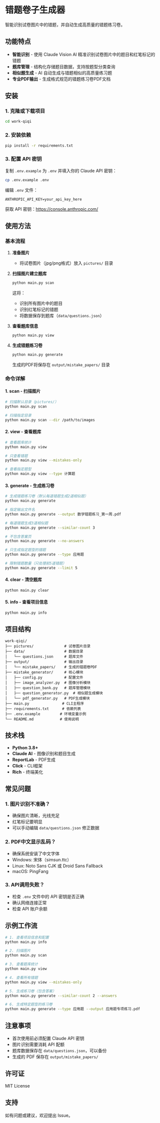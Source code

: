 # 错题卷子生成器

智能识别试卷图片中的错题，并自动生成高质量的错题练习卷。

## 功能特点

- **智能识别** - 使用 Claude Vision AI 精准识别试卷图片中的题目和红笔标记的错题
- **题库管理** - 结构化存储题目数据，支持按题型分类查询
- **相似题生成** - AI 自动生成与错题相似的高质量练习题
- **专业PDF输出** - 生成格式规范的错题练习卷PDF文档

## 安装

### 1. 克隆或下载项目

```bash
cd work-qiqi
```

### 2. 安装依赖

```bash
pip install -r requirements.txt
```

### 3. 配置 API 密钥

复制 `.env.example` 为 `.env` 并填入你的 Claude API 密钥：

```bash
cp .env.example .env
```

编辑 `.env` 文件：
```
ANTHROPIC_API_KEY=your_api_key_here
```

获取 API 密钥：https://console.anthropic.com/

## 使用方法

### 基本流程

1. **准备图片**
   - 将试卷图片（jpg/png格式）放入 `pictures/` 目录

2. **扫描图片建立题库**
   ```bash
   python main.py scan
   ```
   这将：
   - 识别所有图片中的题目
   - 识别红笔标记的错题
   - 将数据保存到题库（`data/questions.json`）

3. **查看题库信息**
   ```bash
   python main.py view
   ```

4. **生成错题练习卷**
   ```bash
   python main.py generate
   ```
   生成的PDF将保存在 `output/mistake_papers/` 目录

### 命令详解

#### 1. scan - 扫描图片

```bash
# 扫描默认目录（pictures/）
python main.py scan

# 扫描指定目录
python main.py scan --dir /path/to/images
```

#### 2. view - 查看题库

```bash
# 查看题库统计
python main.py view

# 只查看错题
python main.py view --mistakes-only

# 查看指定题型
python main.py view --type 计算题
```

#### 3. generate - 生成练习卷

```bash
# 生成错题练习卷（默认每道错题生成2道相似题）
python main.py generate

# 指定输出文件名
python main.py generate --output 数学错题练习_第一周.pdf

# 每道错题生成3道相似题
python main.py generate --similar-count 3

# 不包含答案页
python main.py generate --no-answers

# 只生成指定题型的错题
python main.py generate --type 应用题

# 限制错题数量（只处理前5道错题）
python main.py generate --limit 5
```

#### 4. clear - 清空题库

```bash
python main.py clear
```

#### 5. info - 查看项目信息

```bash
python main.py info
```

## 项目结构

```
work-qiqi/
├── pictures/              # 试卷图片目录
├── data/                  # 数据目录
│   └── questions.json     # 题库文件
├── output/                # 输出目录
│   └── mistake_papers/    # 生成的错题卷PDF
├── mistake_generator/     # 核心模块
│   ├── config.py          # 配置文件
│   ├── image_analyzer.py  # 图像分析模块
│   ├── question_bank.py   # 题库管理模块
│   ├── question_generator.py  # 相似题生成模块
│   └── pdf_generator.py   # PDF生成模块
├── main.py               # CLI主程序
├── requirements.txt      # 依赖列表
├── .env.example         # 环境变量示例
└── README.md            # 使用说明
```

## 技术栈

- **Python 3.8+**
- **Claude AI** - 图像识别和题目生成
- **ReportLab** - PDF生成
- **Click** - CLI框架
- **Rich** - 终端美化

## 常见问题

### 1. 图片识别不准确？

- 确保图片清晰，光线充足
- 红笔标记要明显
- 可以手动编辑 `data/questions.json` 修正数据

### 2. PDF中文显示乱码？

- 确保系统安装了中文字体
- Windows: 宋体（simsun.ttc）
- Linux: Noto Sans CJK 或 Droid Sans Fallback
- macOS: PingFang

### 3. API调用失败？

- 检查 `.env` 文件中的 API 密钥是否正确
- 确认网络连接正常
- 检查 API 账户余额

## 示例工作流

```bash
# 1. 查看项目信息和配置
python main.py info

# 2. 扫描图片
python main.py scan

# 3. 查看题库统计
python main.py view

# 4. 查看所有错题
python main.py view --mistakes-only

# 5. 生成练习卷（包含答案）
python main.py generate --similar-count 2 --answers

# 6. 生成特定题型的练习卷
python main.py generate --type 应用题 --output 应用题专项练习.pdf
```

## 注意事项

- 首次使用前必须配置 Claude API 密钥
- 图片识别需要消耗 API 配额
- 题库数据保存在 `data/questions.json`，可以备份
- 生成的 PDF 保存在 `output/mistake_papers/`

## 许可证

MIT License

## 支持

如有问题或建议，欢迎提出 Issue。
